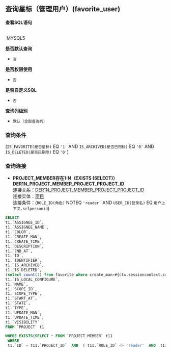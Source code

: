 ## 查询星标（管理用户）(favorite_user) <!-- {docsify-ignore-all} -->



<p class="panel-title"><b>查看SQL语句</b></p>
<br>

<el-row>
&nbsp;<el-tag @click="MYSQL5 = true">MYSQL5</el-tag>
</el-row>

<br>
<p class="panel-title"><b>是否默认查询</b></p>

* `否`

<p class="panel-title"><b>是否权限使用</b></p>

* `否`

<p class="panel-title"><b>是否自定义SQL</b></p>

* `否`

<p class="panel-title"><b>查询列级别</b></p>

* `默认（全部查询列）`



### 查询条件

(`IS_FAVORITE(是否星标)` EQ `'1'` AND `IS_ARCHIVED(是否已归档)` EQ `'0'` AND `IS_DELETED(是否已删除)` EQ `'0'`)



### 查询连接
* **PROJECT_MEMBER存在1:N（EXISTS (SELECT)）DER1N_PROJECT_MEMBER_PROJECT_PROJECT_ID**<br>
连接关系：[DER1N_PROJECT_MEMBER_PROJECT_PROJECT_ID](der/DER1N_PROJECT_MEMBER_PROJECT_PROJECT_ID)<br>
连接实体：[项目](module/ProjMgmt/project)<br>
连接条件：(`ROLE_ID(角色)` NOTEQ `'reader'` AND `USER_ID(登录名)` EQ `用户上下文.srfpersonid`)<br>




<el-dialog v-model="MYSQL5" title="MYSQL5">

```sql
SELECT
t1.`ASSIGNEE_ID`,
t1.`ASSIGNEE_NAME`,
t1.`COLOR`,
t1.`CREATE_MAN`,
t1.`CREATE_TIME`,
t1.`DESCRIPTION`,
t1.`END_AT`,
t1.`ID`,
t1.`IDENTIFIER`,
t1.`IS_ARCHIVED`,
t1.`IS_DELETED`,
(select count(1) from favorite where create_man=#{ctx.sessioncontext.srfpersonid} and OWNER_ID=t1.`ID` ) AS `IS_FAVORITE`,
t1.`IS_LOCAL_CONFIGURE`,
t1.`NAME`,
t1.`SCOPE_ID`,
t1.`SCOPE_TYPE`,
t1.`START_AT`,
t1.`STATE`,
t1.`TYPE`,
t1.`UPDATE_MAN`,
t1.`UPDATE_TIME`,
t1.`VISIBILITY`
FROM `PROJECT` t1 

WHERE EXISTS(SELECT * FROM `PROJECT_MEMBER` t11 
 WHERE 
 t1.`ID` = t11.`PROJECT_ID`  AND  ( t11.`ROLE_ID` <> 'reader'  AND  t11.`USER_ID` = #{ctx.sessioncontext.srfpersonid} ) ) AND ( (select count(1) from favorite where create_man=#{ctx.sessioncontext.srfpersonid} and OWNER_ID=t1.`ID` ) = '1'  AND  t1.`IS_ARCHIVED` = 0  AND  t1.`IS_DELETED` = 0 )
```

</el-dialog>

<script>
 const { createApp } = Vue
  createApp({
    data() {
      return {
                MYSQL5 : false
        
      }
    },
    methods: {
    }
  }).use(ElementPlus).mount('#app')
</script>